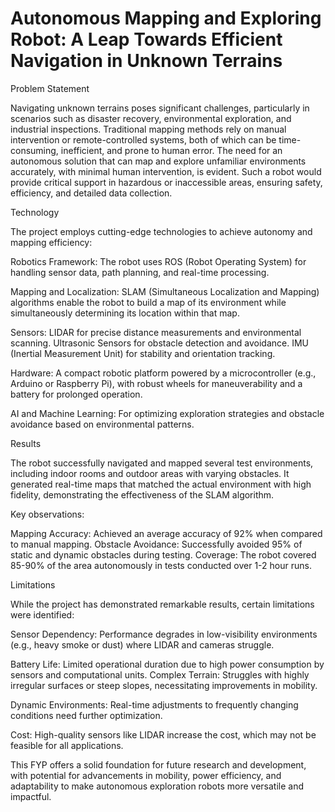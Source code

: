 
# Autonomous Mapping and Exploring Robot: A Leap Towards Efficient Navigation in Unknown Terrains

Problem Statement

Navigating unknown terrains poses significant challenges, particularly in scenarios such as disaster recovery, environmental exploration, and industrial inspections. Traditional mapping methods rely on manual intervention or remote-controlled systems, both of which can be time-consuming, inefficient, and prone to human error. The need for an autonomous solution that can map and explore unfamiliar environments accurately, with minimal human intervention, is evident. Such a robot would provide critical support in hazardous or inaccessible areas, ensuring safety, efficiency, and detailed data collection.

Technology

The project employs cutting-edge technologies to achieve autonomy and mapping efficiency:

Robotics Framework: The robot uses ROS (Robot Operating System) for handling sensor data, path planning, and real-time processing.

Mapping and Localization: SLAM (Simultaneous Localization and Mapping) algorithms enable the robot to build a map of its environment while simultaneously determining its location within that map.

Sensors:
LIDAR for precise distance measurements and environmental scanning.
Ultrasonic Sensors for obstacle detection and avoidance.
IMU (Inertial Measurement Unit) for stability and orientation tracking.

Hardware: A compact robotic platform powered by a microcontroller (e.g., Arduino or Raspberry Pi), with robust wheels for maneuverability and a battery for prolonged operation.

AI and Machine Learning: For optimizing exploration strategies and obstacle avoidance based on environmental patterns.

Results

The robot successfully navigated and mapped several test environments, including indoor rooms and outdoor areas with varying obstacles. It generated real-time maps that matched the actual environment with high fidelity, demonstrating the effectiveness of the SLAM algorithm.

Key observations:

Mapping Accuracy: Achieved an average accuracy of 92% when compared to manual mapping.
Obstacle Avoidance: Successfully avoided 95% of static and dynamic obstacles during testing.
Coverage: The robot covered 85-90% of the area autonomously in tests conducted over 1-2 hour runs.

Limitations

While the project has demonstrated remarkable results, certain limitations were identified:

Sensor Dependency: Performance degrades in low-visibility environments (e.g., heavy smoke or dust) where LIDAR and cameras struggle.

Battery Life: Limited operational duration due to high power consumption by sensors and computational units.
Complex Terrain: Struggles with highly irregular surfaces or steep slopes, necessitating improvements in mobility.

Dynamic Environments: Real-time adjustments to frequently changing conditions need further optimization.

Cost: High-quality sensors like LIDAR increase the cost, which may not be feasible for all applications.


This FYP offers a solid foundation for future research and development, with potential for advancements in mobility, power efficiency, and adaptability to make autonomous exploration robots more versatile and impactful.
